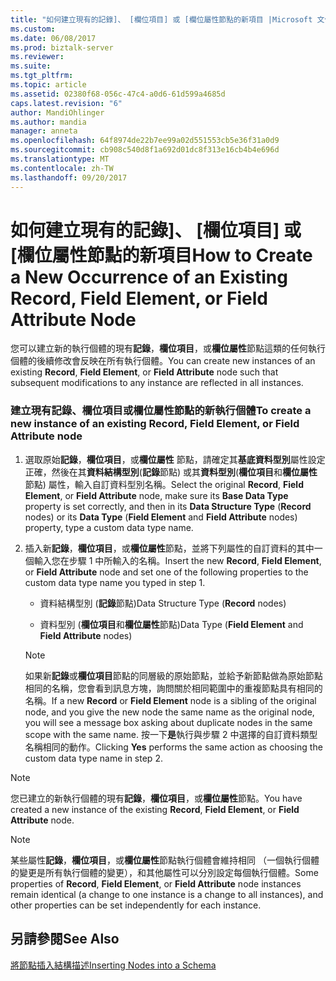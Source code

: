 ```yaml
---
title: "如何建立現有的記錄]、 [欄位項目] 或 [欄位屬性節點的新項目 |Microsoft 文件"
ms.custom: 
ms.date: 06/08/2017
ms.prod: biztalk-server
ms.reviewer: 
ms.suite: 
ms.tgt_pltfrm: 
ms.topic: article
ms.assetid: 02380f68-056c-47c4-a0d6-61d599a4685d
caps.latest.revision: "6"
author: MandiOhlinger
ms.author: mandia
manager: anneta
ms.openlocfilehash: 64f8974de22b7ee99a02d551553cb5e36f31a0d9
ms.sourcegitcommit: cb908c540d8f1a692d01dc8f313e16cb4b4e696d
ms.translationtype: MT
ms.contentlocale: zh-TW
ms.lasthandoff: 09/20/2017
---
```

# <a name="how-to-create-a-new-occurrence-of-an-existing-record-field-element-or-field-attribute-node"></a><span data-ttu-id="845c3-102">如何建立現有的記錄]、 [欄位項目] 或 [欄位屬性節點的新項目</span><span class="sxs-lookup"><span data-stu-id="845c3-102">How to Create a New Occurrence of an Existing Record, Field Element, or Field Attribute Node</span></span>
<span data-ttu-id="845c3-103">您可以建立新的執行個體的現有**記錄**，**欄位項目**，或**欄位屬性**節點這類的任何執行個體的後續修改會反映在所有執行個體。</span><span class="sxs-lookup"><span data-stu-id="845c3-103">You can create new instances of an existing **Record**, **Field Element**, or **Field Attribute** node such that subsequent modifications to any instance are reflected in all instances.</span></span>  
  
### <a name="to-create-a-new-instance-of-an-existing-record-field-element-or-field-attribute-node"></a><span data-ttu-id="845c3-104">建立現有記錄、欄位項目或欄位屬性節點的新執行個體</span><span class="sxs-lookup"><span data-stu-id="845c3-104">To create a new instance of an existing Record, Field Element, or Field Attribute node</span></span>  
  
1.  <span data-ttu-id="845c3-105">選取原始**記錄**，**欄位項目**，或**欄位屬性** 節點，請確定其**基底資料型別**屬性設定正確，然後在其**資料結構型別**(**記錄**節點) 或其**資料型別**(**欄位項目**和**欄位屬性**節點) 屬性，輸入自訂資料型別名稱。</span><span class="sxs-lookup"><span data-stu-id="845c3-105">Select the original **Record**, **Field Element**, or **Field Attribute** node, make sure its **Base Data Type** property is set correctly, and then in its **Data Structure Type** (**Record** nodes) or its **Data Type** (**Field Element** and **Field Attribute** nodes) property, type a custom data type name.</span></span>  
  
2.  <span data-ttu-id="845c3-106">插入新**記錄**，**欄位項目**，或**欄位屬性**節點，並將下列屬性的自訂資料的其中一個輸入您在步驟 1 中所輸入的名稱。</span><span class="sxs-lookup"><span data-stu-id="845c3-106">Insert the new **Record**, **Field Element**, or **Field Attribute** node and set one of the following properties to the custom data type name you typed in step 1.</span></span>  
  
    -   <span data-ttu-id="845c3-107">資料結構型別 (**記錄**節點)</span><span class="sxs-lookup"><span data-stu-id="845c3-107">Data Structure Type (**Record** nodes)</span></span>  
  
    -   <span data-ttu-id="845c3-108">資料型別 (**欄位項目**和**欄位屬性**節點)</span><span class="sxs-lookup"><span data-stu-id="845c3-108">Data Type (**Field Element** and **Field Attribute** nodes)</span></span>  
  
    > [!NOTE]
    >  <span data-ttu-id="845c3-109">如果新**記錄**或**欄位項目**節點的同層級的原始節點，並給予新節點做為原始節點相同的名稱，您會看到訊息方塊，詢問關於相同範圍中的重複節點具有相同的名稱。</span><span class="sxs-lookup"><span data-stu-id="845c3-109">If a new **Record** or **Field Element** node is a sibling of the original node, and you give the new node the same name as the original node, you will see a message box asking about duplicate nodes in the same scope with the same name.</span></span> <span data-ttu-id="845c3-110">按一下**是**執行與步驟 2 中選擇的自訂資料類型名稱相同的動作。</span><span class="sxs-lookup"><span data-stu-id="845c3-110">Clicking **Yes** performs the same action as choosing the custom data type name in step 2.</span></span>  
  
> [!NOTE]
>  <span data-ttu-id="845c3-111">您已建立的新執行個體的現有**記錄**，**欄位項目**，或**欄位屬性**節點。</span><span class="sxs-lookup"><span data-stu-id="845c3-111">You have created a new instance of the existing **Record**, **Field Element**, or **Field Attribute** node.</span></span>  
  
> [!NOTE]
>  <span data-ttu-id="845c3-112">某些屬性**記錄**，**欄位項目**，或**欄位屬性**節點執行個體會維持相同 （一個執行個體的變更是所有執行個體的變更），和其他屬性可以分別設定每個執行個體。</span><span class="sxs-lookup"><span data-stu-id="845c3-112">Some properties of **Record**, **Field Element**, or **Field Attribute** node instances remain identical (a change to one instance is a change to all instances), and other properties can be set independently for each instance.</span></span>  
  
## <a name="see-also"></a><span data-ttu-id="845c3-113">另請參閱</span><span class="sxs-lookup"><span data-stu-id="845c3-113">See Also</span></span>  
 [<span data-ttu-id="845c3-114">將節點插入結構描述</span><span class="sxs-lookup"><span data-stu-id="845c3-114">Inserting Nodes into a Schema</span></span>](../core/inserting-nodes-into-a-schema.md)